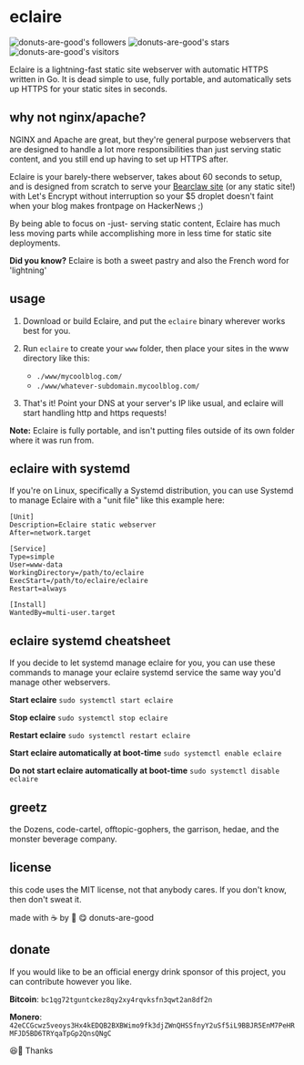 # eclaire


![donuts-are-good's followers](https://img.shields.io/github/followers/donuts-are-good?&color=555&style=for-the-badge&label=followers) ![donuts-are-good's stars](https://img.shields.io/github/stars/donuts-are-good?affiliations=OWNER%2CCOLLABORATOR&color=555&style=for-the-badge) ![donuts-are-good's visitors](https://komarev.com/ghpvc/?username=donuts-are-good&color=555555&style=for-the-badge&label=visitors)

Eclaire is a lightning-fast static site webserver with automatic HTTPS written in Go. It is dead simple to use, fully portable, and automatically sets up HTTPS for your static sites in seconds. 

## why not nginx/apache?

NGINX and Apache are great, but they're general purpose webservers that are designed to handle a lot more responsibilities than just serving static content, and you still end up having to set up HTTPS after. 

Eclaire is your barely-there webserver, takes about 60 seconds to setup, and is designed from scratch to serve your [Bearclaw site](https://github.com/donuts-are-good/bearclaw) (or any static site!) with Let's Encrypt without interruption so your $5 droplet doesn't faint when your blog makes frontpage on HackerNews ;) 

By being able to focus on -just- serving static content, Eclaire has much less moving parts while accomplishing more in less time for static site deployments.

**Did you know?** Eclaire is both a sweet pastry and also the French word for 'lightning'

## usage

1. Download or build Eclaire, and put the `eclaire` binary wherever works best for you. 

2. Run `eclaire` to create your `www` folder, then place your sites in the www directory like this:

    - `./www/mycoolblog.com/`
    - `./www/whatever-subdomain.mycoolblog.com/`

3. That's it! Point your DNS at your server's IP like usual, and eclaire will start handling http and https requests!

**Note:** Eclaire is fully portable, and isn't putting files outside of its own folder where it was run from.

## eclaire with systemd

If you're on Linux, specifically a Systemd distribution, you can use Systemd to manage Eclaire with a "unit file" like this example here:

```
[Unit]
Description=Eclaire static webserver
After=network.target

[Service]
Type=simple
User=www-data
WorkingDirectory=/path/to/eclaire
ExecStart=/path/to/eclaire/eclaire
Restart=always

[Install]
WantedBy=multi-user.target
```

## eclaire systemd cheatsheet

If you decide to let systemd manage eclaire for you, you can use these commands to manage your eclaire systemd service the same way you'd manage other webservers.

**Start eclaire** `sudo systemctl start eclaire `

**Stop eclaire** `sudo systemctl stop eclaire `

**Restart eclaire** `sudo systemctl restart eclaire `

**Start eclaire automatically at boot-time** `sudo systemctl enable eclaire `

**Do not start eclaire automatically at boot-time** `sudo systemctl disable eclaire `


## greetz

the Dozens, code-cartel, offtopic-gophers, the garrison, hedae, and the monster beverage company.

## license

this code uses the MIT license, not that anybody cares. If you don't know, then don't sweat it.

made with ☕ by 🍩 😋 donuts-are-good


## donate

If you would like to be an official energy drink sponsor of this project, you can contribute however you like.

**Bitcoin**: `bc1qg72tguntckez8qy2xy4rqvksfn3qwt2an8df2n`

**Monero**: `42eCCGcwz5veoys3Hx4kEDQB2BXBWimo9fk3djZWnQHSSfnyY2uSf5iL9BBJR5EnM7PeHRMFJD5BD6TRYqaTpGp2QnsQNgC` 

😆👏 Thanks
